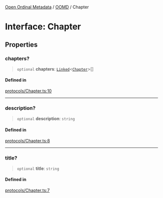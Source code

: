 [Open Ordinal Metadata](../../README.md) / [OOMD](../README.md) / Chapter

# Interface: Chapter

## Properties

### chapters?

> `optional` **chapters**: [`Linked`](../type-aliases/Linked.md)\<[`Chapter`](Chapter.md)\>[]

#### Defined in

[protocols/Chapter.ts:10](https://github.com/sagaverse-io/SagaverseOrdinalMetaData/blob/21ce10a40b8bf8104b5ae78ffacd63a48fde889a/src/protocols/Chapter.ts#L10)

***

### description?

> `optional` **description**: `string`

#### Defined in

[protocols/Chapter.ts:8](https://github.com/sagaverse-io/SagaverseOrdinalMetaData/blob/21ce10a40b8bf8104b5ae78ffacd63a48fde889a/src/protocols/Chapter.ts#L8)

***

### title?

> `optional` **title**: `string`

#### Defined in

[protocols/Chapter.ts:7](https://github.com/sagaverse-io/SagaverseOrdinalMetaData/blob/21ce10a40b8bf8104b5ae78ffacd63a48fde889a/src/protocols/Chapter.ts#L7)
